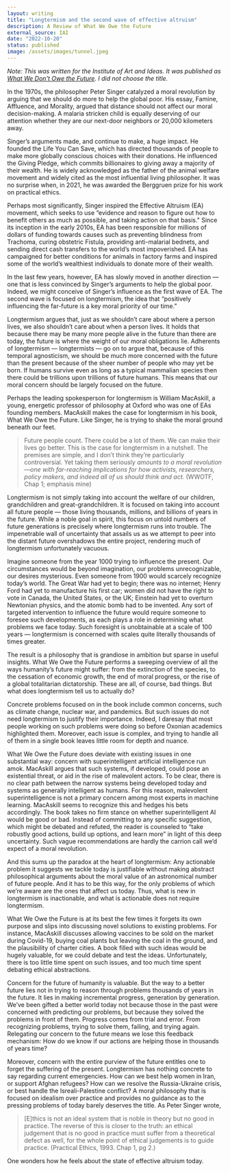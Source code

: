 ```yaml
---
layout: writing
title: "Longtermism and the second wave of effective altruism"
description: A Review of What We Owe the Future
external_source: IAI
date: "2022-10-20" 
status: published
image: /assets/images/tunnel.jpeg
---
```


_Note: This was written for the Institute of Art and Ideas. It was published as [What We Don't Owe the Future](https://iai.tv/articles/what-we-dont-owe-the-future-auid-2273). I did not choose the title._

In the 1970s, the philosopher Peter Singer catalyzed a moral revolution by arguing that we should do more to help the global poor. His essay, Famine, Affluence, and Morality, argued that distance should not affect our moral decision-making. A malaria stricken child is equally deserving of our attention whether they are our next-door neighbors or 20,000 kilometers away. 

Singer’s arguments made, and continue to make, a huge impact. He founded the Life You Can Save, which has directed thousands of people to make more globally conscious choices with their donations. He influenced the Giving Pledge, which commits billionaires to giving away a majority of their wealth. He is widely acknowledged as the father of the animal welfare movement and widely cited as the most influential living philosopher. It was no surprise when, in 2021, he was awarded the Berggruen prize for his work on practical ethics. 

Perhaps most significantly, Singer inspired the Effective Altruism (EA) movement, which seeks to use “evidence and reason to figure out how to benefit others as much as possible, and taking action on that basis." Since its inception in the early 2010s, EA has been responsible for millions of dollars of funding towards causes such as preventing blindness from Trachoma, curing obstetric Fistula, providing anti-malarial bednets, and sending direct cash transfers to the world’s most impoverished. EA has campaigned for better conditions for animals in factory farms and inspired some of the world’s wealthiest individuals to donate more of their wealth. 

In the last few years, however, EA has slowly moved in another direction — one that is less convinced by Singer’s arguments to help the global poor.  Indeed, we might conceive of Singer’s influence as the first wave of EA. The second wave is focused on longtermism, the idea that “positively influencing the far-future is a key moral priority of our time.”  

Longtermism argues that, just as we shouldn’t care about where a person lives, we also shouldn’t care about when a person lives. It holds that because there may be many more people alive in the future than there are today, the future is where the weight of our moral obligations lie. Adherents of longtermism — longtermists — go on to argue that, because of this temporal agnosticism, we should be much more concerned with the future than the present because of the sheer number of people who may yet be born. If humans survive even as long as a typical mammalian species then there could be trillions upon trillions of future humans. This means that our moral concern should be largely focused on the future. 

Perhaps the leading spokesperson for longtermism is William MacAskill, a young, energetic professor of philosophy at Oxford who was one of EAs founding members. MacAskill makes the case for longtermism in his book, What We Owe the Future. Like Singer, he is trying to shake the moral ground beneath our feet. 


> Future people count. There could be a lot of them. We can make their lives go better.
This is the case for longtermism in a nutshell. The premises are simple, and I don’t think they’re particularly controversial. Yet taking them seriously _amounts to a moral revolution—one with far-reaching implications for how activists, researchers, policy makers, and indeed all of us should think and act._ (WWOTF, Chap 1; emphasis mine) 

Longtermism is not simply taking into account the welfare of our children, grandchildren and great-grandchildren. It is focused on taking into account all future people — those living thousands, millions, and billions of years in the future. While a noble goal in spirit, this focus on untold numbers of future generations is precisely where longtermism runs into trouble. 
The impenetrable wall of uncertainty that assails us as we attempt to peer into the distant future overshadows the entire project, rendering much of longtermism unfortunately vacuous.  

Imagine someone from the year 1000 trying to influence the present. Our circumstances would be beyond imagination, our problems unrecognizable, our desires mysterious. Even someone from 1900 would scarcely recognize today’s world. The Great War had yet to begin; there was no internet; Henry Ford had yet to manufacture his first car; women did not have the right to vote in Canada, the United States, or the UK; Einstein had yet to overturn Newtonian physics, and the atomic bomb had to be invented. Any sort of targeted intervention to influence the future would require someone to foresee such developments, as each plays a role in determining what problems we face today. Such foresight is unobtainable at a scale of 100 years — longtermism is concerned with scales quite literally thousands of times greater. 

The result is a philosophy that is grandiose in ambition but sparse in useful insights. What We Owe the Future performs a sweeping overview of all the ways humanity’s future might suffer: from the extinction of the species, to the cessation of economic growth, the end of moral progress, or the rise of a global totalitarian dictatorship. These are all, of course, bad things. But what does longtermism tell us to actually do?

Concrete problems focused on in the book include common concerns, such as climate change, nuclear war, and pandemics. But such issues do not need longtermism to justify their importance. Indeed, I daresay that most people working on such problems were doing so before Oxonian academics highlighted them. Moreover, each issue is complex, and trying to handle all of them in a single book leaves little room for depth and nuance. 

What We Owe the Future does deviate with existing issues in one substantial way: concern with superintelligent artificial intelligence run amok. MacAskill argues that such systems, if developed, could pose an existential threat, or aid in the rise of malevolent actors. To be clear, there is no clear path between the narrow systems being developed today and systems as generally intelligent as humans. For this reason, malevolent superintelligence is not a primary concern among most experts in machine learning. MacAskill seems to recognize this and hedges his bets accordingly. The book takes no firm stance on whether superintelligent AI would be good or bad. Instead of committing to any specific suggestion, which might be debated and refuted, the reader is counseled to “take robustly good actions, build up options, and learn more” in light of this deep uncertainty. Such vague recommendations are hardly the carrion call we’d expect of a moral revolution. 

And this sums up the paradox at the heart of longtermism: Any actionable problem it suggests we tackle today is justifiable without making abstract philosophical arguments about the moral value of an astronomical number of future people. And it has to be this way, for the only problems of which we’re aware are the ones that affect us today. Thus, what is new in longtermism is inactionable, and what is actionable does not require longtermism. 

What We Owe the Future is at its best the few times it forgets its own purpose and slips into discussing novel solutions to existing problems. For instance, MacAskill discusses allowing vaccines to be sold on the market during Covid-19, buying coal plants but leaving the coal in the ground, and the plausibility of charter cities. A book filled with such ideas would be hugely valuable, for we could debate and test the ideas. Unfortunately, there is too little time spent on such issues, and too much time spent debating ethical abstractions. 

Concern for the future of humanity is valuable. But the way to a better future lies not in trying to reason through problems thousands of years in the future. It lies in making incremental progress, generation by generation. We’ve been gifted a better world today not because those in the past were concerned with predicting our problems, but because they solved the problems in front of them. Progress comes from trial and error. From recognizing problems, trying to solve them, failing, and trying again. Relegating our concern to the future means we lose this feedback mechanism: How do we know if our actions are helping those in thousands of years time? 

Moreover, concern with the entire purview of the future entitles one to forget the suffering of the present. Longtermism has nothing concrete to say regarding current emergencies. How can we best help women in Iran, or support Afghan refugees? How can we resolve the Russia-Ukraine crisis, or best handle the Isreali-Palestine conflict? A moral philosophy that is focused on idealism over practice and provides no guidance as to the pressing problems of today barely deserves the title. As Peter Singer wrote,

> [E]thics is not an ideal system that is noble in theory but no good in practice. The reverse of this is closer to the truth: an ethical judgement that is no good in practice must suffer from a theoretical defect as well, for the whole point of ethical judgements is to guide practice. (Practical Ethics, 1993. Chap 1, pg 2.)

One wonders how he feels about the state of effective altruism today. 


